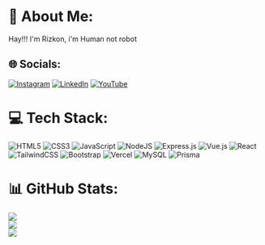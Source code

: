 # 💫 About Me:
Hay!!! I'm Rizkon, i'm Human not robot


## 🌐 Socials:
[![Instagram](https://img.shields.io/badge/Instagram-%23E4405F.svg?logo=Instagram&logoColor=white)](https://instagram.com/https://www.instagram.com/rizkonrecount/) [![LinkedIn](https://img.shields.io/badge/LinkedIn-%230077B5.svg?logo=linkedin&logoColor=white)](https://linkedin.com/in/https://www.linkedin.com/in/rizkonrecount/) [![YouTube](https://img.shields.io/badge/YouTube-%23FF0000.svg?logo=YouTube&logoColor=white)](https://youtube.com/@https://www.youtube.com/@CodeRizkon) 

# 💻 Tech Stack:
![HTML5](https://img.shields.io/badge/html5-%23E34F26.svg?style=flat&logo=html5&logoColor=white) ![CSS3](https://img.shields.io/badge/css3-%231572B6.svg?style=flat&logo=css3&logoColor=white) ![JavaScript](https://img.shields.io/badge/javascript-%23323330.svg?style=flat&logo=javascript&logoColor=%23F7DF1E) ![NodeJS](https://img.shields.io/badge/node.js-6DA55F?style=flat&logo=node.js&logoColor=white) ![Express.js](https://img.shields.io/badge/express.js-%23404d59.svg?style=flat&logo=express&logoColor=%2361DAFB) ![Vue.js](https://img.shields.io/badge/vue.js-%2335495e.svg?style=flat&logo=vuedotjs&logoColor=%234FC08D) ![React](https://img.shields.io/badge/react-%2320232a.svg?style=flat&logo=react&logoColor=%2361DAFB) ![TailwindCSS](https://img.shields.io/badge/tailwindcss-%2338B2AC.svg?style=flat&logo=tailwind-css&logoColor=white) ![Bootstrap](https://img.shields.io/badge/bootstrap-%238511FA.svg?style=flat&logo=bootstrap&logoColor=white) ![Vercel](https://img.shields.io/badge/vercel-%23000000.svg?style=flat&logo=vercel&logoColor=white) ![MySQL](https://img.shields.io/badge/mysql-4479A1.svg?style=flat&logo=mysql&logoColor=white) ![Prisma](https://img.shields.io/badge/Prisma-3982CE?style=flat&logo=Prisma&logoColor=white)
# 📊 GitHub Stats:
![](https://github-readme-stats.vercel.app/api?username=rizkon86recount&theme=dark&hide_border=true&include_all_commits=false&count_private=false)<br/>
![](https://github-readme-streak-stats.herokuapp.com/?user=rizkon86recount&theme=dark&hide_border=true)<br/>
![](https://github-readme-stats.vercel.app/api/top-langs/?username=rizkon86recount&theme=dark&hide_border=true&include_all_commits=false&count_private=false&layout=compact)

<!--## 🏆 GitHub Trophies
<!--![](https://github-profile-trophy.vercel.app/?username=rizkon86recount&theme=radical&no-frame=false&no-bg=true&margin-w=4)

<!-- Proudly created with GPRM ( https://gprm.itsvg.in ) -->
